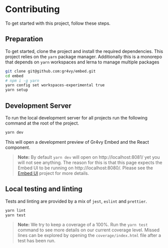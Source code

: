 # Contributing

To get started with this project, follow these steps.

## Preparation

To get started, clone the project and install the required dependencies. This
project relies on the `yarn` package manager. Additionally this is a monorepo
that depends on `yarn` workspaces and lerna to manage multiple packages

```sh
git clone git@github.com:gr4vy/embed.git
cd embed
# npm i -g yarn
yarn config set workspaces-experimental true
yarn setup
```

## Development Server

To run the local development server for all projects run the following command
at the root of the project.

```sh
yarn dev
```

This will open a development preview of Gr4vy Embed and the React component.

> **Note:** By default `yarn dev` will open on http://localhost:8081/ yet you
> will not see anything. The reason for this is that this page expects the
> Embed UI to be running on http://localhost:8080/. Please see the [Embed
> UI](https://github.com/gr4vy/embed-ui) project for more details.

## Local testing and linting

Tests and linting are provided by a mix of `jest`, `eslint` and `prettier`.

```sh
yarn lint
yarn test
```

> **Note:** We try to keep a coverage of a 100%. Run the `yarn test` command to
> see more details on our current coverage level. Missed lines can be explored
> by opening the `coverage/index.html` file after a test has been run.
